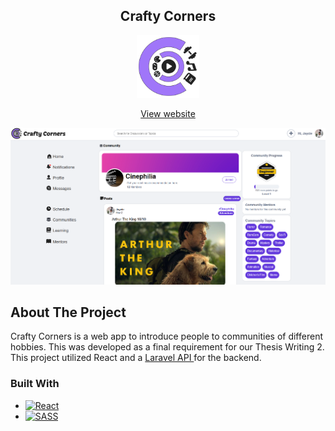 <div align="center">
    <h2>Crafty Corners</h2>
    <a href="https://github.com/klaus2425/crafty-corners">
        <img src="public/Logo.svg" width="100" height="100">
    </a>
</div>
<p align="center">
<a href="https://www.craftycorners.online/UsersTemplate">View website</a>


![Crafty Corners Screenshot][crafty-corners-screenshot]
</p>

## About The Project

Crafty Corners is a web app to introduce people
to communities of different hobbies. This was developed as a final requirement for
our Thesis Writing 2. This project utilized React and a
<a href="https://github.com/Overseer24/craftycorners_backend">
Laravel API
</a>
for the backend.

### Built With

* [![React][React.js]][React-url]
* [![SASS][SASS]][SASS-url]

[React.js]: https://img.shields.io/badge/React-20232A?style=for-the-badge&logo=react&logoColor=61DAFB

[React-url]: https://reactjs.org/

[SASS]: https://img.shields.io/badge/Sass-CC6699?style=for-the-badge&logo=sass&logoColor=white

[SASS-url]: https://sass-lang.com/

[crafty-corners-screenshot]: public/Sample.png